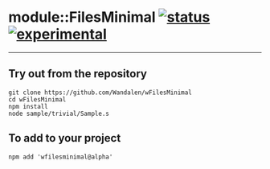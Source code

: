 
# module::FilesMinimal  [![status](https://github.com/Wandalen/wFilesMinimal/workflows/publish/badge.svg)](https://github.com/Wandalen/wFilesMinimal/actions?query=workflow%3Apublish) [![experimental](https://img.shields.io/badge/stability-experimental-orange.svg)](https://github.com/emersion/stability-badges#experimental)

___

## Try out from the repository
```
git clone https://github.com/Wandalen/wFilesMinimal
cd wFilesMinimal
npm install
node sample/trivial/Sample.s
```

## To add to your project
```
npm add 'wfilesminimal@alpha'
```





